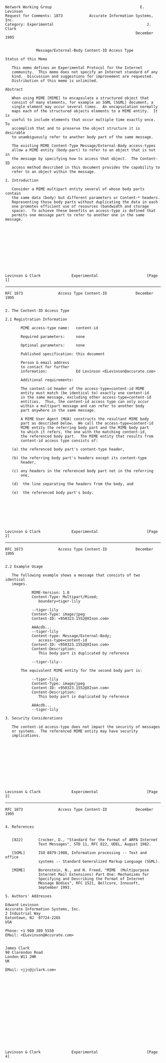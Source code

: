     Network Working Group                                        E. Levinson
    Request for Comments: 1873            Accurate Information Systems, Inc.
    Category: Experimental                                          J. Clark
                                                               December 1995


                  Message/External-Body Content-ID Access Type

    Status of this Memo

       This memo defines an Experimental Protocol for the Internet
       community.  This memo does not specify an Internet standard of any
       kind.  Discussion and suggestions for improvement are requested.
       Distribution of this memo is unlimited.

    Abstract

       When using MIME [MIME] to encapsulate a structured object that
       consist of many elements, for example an SGML [SGML] document, a
       single element may occur several times.  An encapsulation normally
       maps each of the structured objects elements to a MIME entity.  It is
       useful to include elements that occur multiple time exactly once.  To
       accomplish that and to preserve the object structure it is desirable
       to unambiguously refer to another body part of the same message.

       The existing MIME Content-Type Message/External-Body access-types
       allow a MIME entity (body-part) to refer to an object that is not in
       the message by specifying how to access that object.  The Content-ID
       access method described in this document provides the capability to
       refer to an object within the message.

    1. Introduction

       Consider a MIME multipart entity several of whose body parts contain
       the same data (body) but different parameters or Content-* headers.
       Representing those body parts without duplicating the data in each
       one promotes efficient use of resources (bandwidth and storage
       space).  To achieve these benefits an access-type is defined that
       permits one message part to refer to another one in the same message.












    Levinson & Clark              Experimental                      [Page 1]

------------------------------------------------------------------------

``` newpage
RFC 1873                Access Type Content-ID             December 1995


2. The Content-ID Access Type

2.1 Registration Information

       MIME access-type name:   content-id

       Required parameters:     none

       Optional parameters:     none

       Published specification: this document

       Person & email address
       to contact for further
       information:             Ed Levinson <ELevinson@accurate.com>

       Additional requirements:

       The content-id header of the access-type=content-id MIME
       entity must match (be identical to) exactly one content-id
       in the same message, excluding other access-type=content-id
       entities.  Thus, the content-id access type can only occur
       within a multipart message and can refer to another body
       part anywhere in the same message.

       A MIME User Agent (MUA) constructs the resultant MIME body
       part as described below.  We call the access-type=content-id
       MIME entity the referring body part and the MIME body part
       to which it refers, the one with the matching content-id,
       the referenced body part.  The MIME entity that results from
       content-id access type consists of:

   (a) the referenced body part's content-type header,

   (b) the referring body part's headers except its content-type
       header,

   (c) any headers in the referenced body part not in the referring
       one,

   (d)  the line separating the headers from the body, and

   (e)  the referenced body part's body.








Levinson & Clark              Experimental                      [Page 2]
```

------------------------------------------------------------------------

``` newpage
RFC 1873                Access Type Content-ID             December 1995


2.2 Example Usage

   The following example shows a message that consists of two identical
   images.

            MIME-Version: 1.0
            Content-Type: Multipart/Mixed;
               boundary=tiger-lily

            --tiger-lily
            Content-Type: image/jpeg
            Content-ID: <950323.1552@XIson.com>

            AAAcdb...
            --tiger-lily
            Content-type: Message/External-Body;
               access-type=content-id
            Content-ID: <950323.1552@XIson.com>
            Content-Description:
               This body part is duplicated by reference

            --tiger-lily--

       The equivalent MIME entity for the second body part is:

            --tiger-lily
            Content-Type: image/jpeg
            Content-ID: <950323.1552@XIson.com>
            Content-Description:
               This body part is duplicated by reference

            AAAcdb...
            --tiger-lily

3. Security Considerations

   The content-id access-type does not impact the security of messages
   or systems.  The referenced MIME entity may have security
   implications.












Levinson & Clark              Experimental                      [Page 3]
```

------------------------------------------------------------------------

``` newpage
RFC 1873                Access Type Content-ID             December 1995


4. References


   [822]       Crocker, D., "Standard for the Format of ARPA Internet
               Text Messages", STD 11, RFC 822, UDEL, August 1982.

   [SGML]      ISO 8879:1988, Information processing -- Text and office
               systems -- Standard Generalized Markup Language (SGML).

   [MIME]      Borenstein, N., and N. Freed, "MIME  (Multipurpose
               Internet Mail Extensions) Part One: Mechanisms for
               Specifying and Describing the Format of Internet
               Message Bodies", RFC 1521, Bellcore, Innosoft,
               September 1993.

5. Authors' Addresses

Edward Levinson
Accurate Information Systems, Inc.
2 Industrial Way
Eatontown, NJ  07724-2265
USA

Phone: +1 908 389 5550
EMail: <ELevinson@Accurate.com>


James Clark
90 Clarendon Road
London W11 2HR
UK

EMail: <jjc@jclark.com>


















Levinson & Clark              Experimental                      [Page 4]
```
